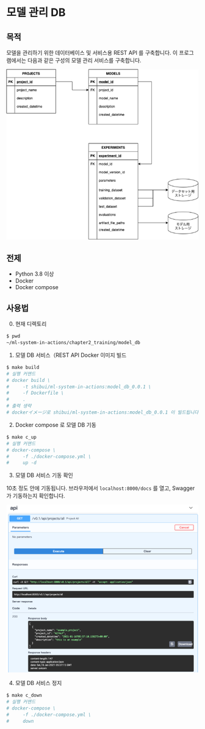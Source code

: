 # 모델 관리 DB

## 목적

모델을 관리하기 위한 데이터베이스 및 서비스용 REST API 를 구축합니다. 
이 프로그램에서는 다음과 같은 구성의 모델 관리 서비스를 구축합니다. 

![img](./img/model_db.png)

## 전제

- Python 3.8 이상
- Docker
- Docker compose

## 사용법

0. 현재 디렉토리

```sh
$ pwd
~/ml-system-in-actions/chapter2_training/model_db
```

1. 모델 DB 서비스（REST API Docker 이미지 빌드

```sh
$ make build
# 실행 커맨드
# docker build \
#     -t shibui/ml-system-in-actions:model_db_0.0.1 \
#     -f Dockerfile \
#     .
# 출력 생략
# dockerイメージ로 shibui/ml-system-in-actions:model_db_0.0.1 이 빌드됩니다.
```

2. Docker compose 로 모델 DB 기동

```sh
$ make c_up
# 실행 커맨드
# docker-compose \
#     -f ./docker-compose.yml \
#     up -d
```

3. 모델 DB 서비스 기동 확인

10초 정도 안에 기동됩니다.
브라우저에서 `localhost:8000/docs` 를 열고, Swagger 가 기동하는지 확인합니다. 

![img](./img/model_swagger.png)

4. 모델 DB 서비스 정지

```sh
$ make c_down
# 실행 커맨드
# docker-compose \
#     -f ./docker-compose.yml \
#     down
```
